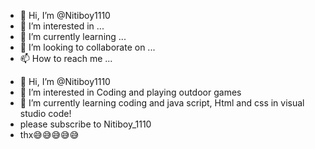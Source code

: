 - 👋 Hi, I’m @Nitiboy1110
- 👀 I’m interested in ...
- 🌱 I’m currently learning ...
- 💞️ I’m looking to collaborate on ...
- 📫 How to reach me ...

<!---
Nitiboy1110/Nitiboy1110 is a ✨ special ✨ repository because its `README.md` (this file) appears on your GitHub profile.
You can click the Preview link to take a look at your changes.
--->
- 👋 Hi, I’m @Nitiboy1110
- 👀 I’m interested in Coding and playing outdoor games
- 🌱 I’m currently learning coding and java script, Html and css in visual studio code!
- please subscribe to Nitiboy_1110
- thx😅😅😅😅😅
